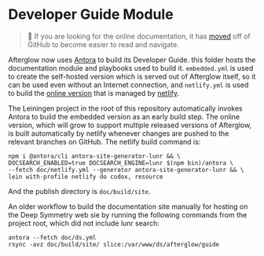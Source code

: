 # Developer Guide Module

> :mag_right: If you are looking for the online documentation, it has
> [moved](https://deepsymmetry.org/afterglow/guide/) off of
> GitHub to become easier to read and navigate.

Afterglow now uses [Antora](https://antora.org) to build its Developer
Guide. this folder hosts the documentation module and playbooks used
to build it. `embedded.yml` is used to create the self-hosted version
which is served out of Afterglow itself, so it can be used even
without an Internet connection, and `netlify.yml` is used to build the
[online version](https://afterglow-guide.deepsymmetry.org/) that is
managed by [netlify](https://www.netlify.com).

The Leiningen project in the root of this repository automatically
invokes Antora to build the embedded version as an early build step.
The online version, which will grow to support multiple released
versions of Afterglow, is built automatically by netlify whenever
changes are pushed to the relevant branches on GitHub. The netlify
build command is:

    npm i @antora/cli antora-site-generator-lunr && \
    DOCSEARCH_ENABLED=true DOCSEARCH_ENGINE=lunr $(npm bin)/antora \
    --fetch doc/netlify.yml --generator antora-site-generator-lunr && \
    lein with-profile netlify do codox, resource

And the publish directory is `doc/build/site`.

An older workflow to build the documentation site manually for hosting
on the Deep Symmetry web sie by running the following commands from
the project root, which did not include lunr search:

    antora --fetch doc/ds.yml
    rsync -avz doc/build/site/ slice:/var/www/ds/afterglow/guide
